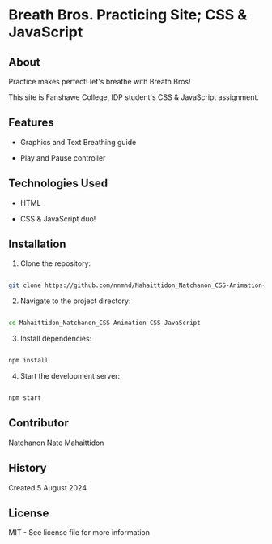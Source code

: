 # Breath Bros. Practicing Site; CSS & JavaScript

## About

Practice makes perfect! let's breathe with Breath Bros!

This site is Fanshawe College, IDP student's CSS & JavaScript assignment.

## Features

- Graphics and Text Breathing guide

- Play and Pause controller

## Technologies Used

- HTML

- CSS & JavaScript duo!

## Installation

1. Clone the repository:

```bash

git clone https://github.com/nnmhd/Mahaittidon_Natchanon_CSS-Animation-CSS-JavaScript.git

```

2. Navigate to the project directory:

```bash

cd Mahaittidon_Natchanon_CSS-Animation-CSS-JavaScript

```

3. Install dependencies:

```bash

npm install

```

4. Start the development server:

```bash

npm start

```

## Contributor

Natchanon Nate Mahaittidon

## History

Created 5 August 2024

## License

MIT - See license file for more information
